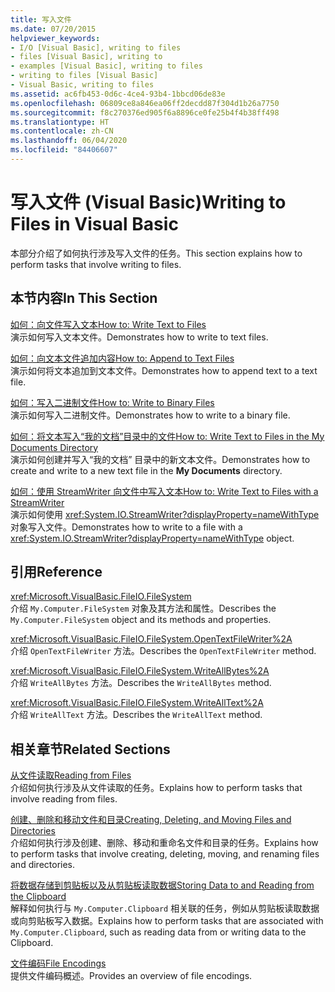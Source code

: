 ```yaml
---
title: 写入文件
ms.date: 07/20/2015
helpviewer_keywords:
- I/O [Visual Basic], writing to files
- files [Visual Basic], writing to
- examples [Visual Basic], writing to files
- writing to files [Visual Basic]
- Visual Basic, writing to files
ms.assetid: ac6fb453-0d6c-4ce4-93b4-1bbcd06de83e
ms.openlocfilehash: 06809ce8a846ea06ff2decdd87f304d1b26a7750
ms.sourcegitcommit: f8c270376ed905f6a8896ce0fe25b4f4b38ff498
ms.translationtype: HT
ms.contentlocale: zh-CN
ms.lasthandoff: 06/04/2020
ms.locfileid: "84406607"
---
```

# <a name="writing-to-files-in-visual-basic"></a><span data-ttu-id="d467a-102">写入文件 (Visual Basic)</span><span class="sxs-lookup"><span data-stu-id="d467a-102">Writing to Files in Visual Basic</span></span>

<span data-ttu-id="d467a-103">本部分介绍了如何执行涉及写入文件的任务。</span><span class="sxs-lookup"><span data-stu-id="d467a-103">This section explains how to perform tasks that involve writing to files.</span></span>  
  
## <a name="in-this-section"></a><span data-ttu-id="d467a-104">本节内容</span><span class="sxs-lookup"><span data-stu-id="d467a-104">In This Section</span></span>  

 [<span data-ttu-id="d467a-105">如何：向文件写入文本</span><span class="sxs-lookup"><span data-stu-id="d467a-105">How to: Write Text to Files</span></span>](how-to-write-text-to-files.md)  
 <span data-ttu-id="d467a-106">演示如何写入文本文件。</span><span class="sxs-lookup"><span data-stu-id="d467a-106">Demonstrates how to write to text files.</span></span>  
  
 [<span data-ttu-id="d467a-107">如何：向文本文件追加内容</span><span class="sxs-lookup"><span data-stu-id="d467a-107">How to: Append to Text Files</span></span>](how-to-append-to-text-files.md)  
 <span data-ttu-id="d467a-108">演示如何将文本追加到文本文件。</span><span class="sxs-lookup"><span data-stu-id="d467a-108">Demonstrates how to append text to a text file.</span></span>  
  
 [<span data-ttu-id="d467a-109">如何：写入二进制文件</span><span class="sxs-lookup"><span data-stu-id="d467a-109">How to: Write to Binary Files</span></span>](how-to-write-to-binary-files.md)  
 <span data-ttu-id="d467a-110">演示如何写入二进制文件。</span><span class="sxs-lookup"><span data-stu-id="d467a-110">Demonstrates how to write to a binary file.</span></span>  
  
 [<span data-ttu-id="d467a-111">如何：将文本写入“我的文档”目录中的文件</span><span class="sxs-lookup"><span data-stu-id="d467a-111">How to: Write Text to Files in the My Documents Directory</span></span>](how-to-write-text-to-files-in-the-my-documents-directory.md)  
 <span data-ttu-id="d467a-112">演示如何创建并写入“我的文档”  目录中的新文本文件。</span><span class="sxs-lookup"><span data-stu-id="d467a-112">Demonstrates how to create and write to a new text file in the **My Documents** directory.</span></span>  
  
 [<span data-ttu-id="d467a-113">如何：使用 StreamWriter 向文件中写入文本</span><span class="sxs-lookup"><span data-stu-id="d467a-113">How to: Write Text to Files with a StreamWriter</span></span>](how-to-write-text-to-files-with-a-streamwriter.md)  
 <span data-ttu-id="d467a-114">演示如何使用 <xref:System.IO.StreamWriter?displayProperty=nameWithType> 对象写入文件。</span><span class="sxs-lookup"><span data-stu-id="d467a-114">Demonstrates how to write to a file with a <xref:System.IO.StreamWriter?displayProperty=nameWithType> object.</span></span>  
  
## <a name="reference"></a><span data-ttu-id="d467a-115">引用</span><span class="sxs-lookup"><span data-stu-id="d467a-115">Reference</span></span>  

 <xref:Microsoft.VisualBasic.FileIO.FileSystem>  
 <span data-ttu-id="d467a-116">介绍 `My.Computer.FileSystem` 对象及其方法和属性。</span><span class="sxs-lookup"><span data-stu-id="d467a-116">Describes the `My.Computer.FileSystem` object and its methods and properties.</span></span>  
  
 <xref:Microsoft.VisualBasic.FileIO.FileSystem.OpenTextFileWriter%2A>  
 <span data-ttu-id="d467a-117">介绍 `OpenTextFileWriter` 方法。</span><span class="sxs-lookup"><span data-stu-id="d467a-117">Describes the `OpenTextFileWriter` method.</span></span>  
  
 <xref:Microsoft.VisualBasic.FileIO.FileSystem.WriteAllBytes%2A>  
 <span data-ttu-id="d467a-118">介绍 `WriteAllBytes` 方法。</span><span class="sxs-lookup"><span data-stu-id="d467a-118">Describes the `WriteAllBytes` method.</span></span>  
  
 <xref:Microsoft.VisualBasic.FileIO.FileSystem.WriteAllText%2A>  
 <span data-ttu-id="d467a-119">介绍 `WriteAllText` 方法。</span><span class="sxs-lookup"><span data-stu-id="d467a-119">Describes the `WriteAllText` method.</span></span>  
  
## <a name="related-sections"></a><span data-ttu-id="d467a-120">相关章节</span><span class="sxs-lookup"><span data-stu-id="d467a-120">Related Sections</span></span>  

 [<span data-ttu-id="d467a-121">从文件读取</span><span class="sxs-lookup"><span data-stu-id="d467a-121">Reading from Files</span></span>](reading-from-files.md)  
 <span data-ttu-id="d467a-122">介绍如何执行涉及从文件读取的任务。</span><span class="sxs-lookup"><span data-stu-id="d467a-122">Explains how to perform tasks that involve reading from files.</span></span>  
  
 [<span data-ttu-id="d467a-123">创建、删除和移动文件和目录</span><span class="sxs-lookup"><span data-stu-id="d467a-123">Creating, Deleting, and Moving Files and Directories</span></span>](creating-deleting-and-moving-files-and-directories.md)  
 <span data-ttu-id="d467a-124">介绍如何执行涉及创建、删除、移动和重命名文件和目录的任务。</span><span class="sxs-lookup"><span data-stu-id="d467a-124">Explains how to perform tasks that involve creating, deleting, moving, and renaming files and directories.</span></span>  
  
 [<span data-ttu-id="d467a-125">将数据存储到剪贴板以及从剪贴板读取数据</span><span class="sxs-lookup"><span data-stu-id="d467a-125">Storing Data to and Reading from the Clipboard</span></span>](../computer-resources/storing-data-to-and-reading-from-the-clipboard.md)  
 <span data-ttu-id="d467a-126">解释如何执行与 `My.Computer.Clipboard` 相关联的任务，例如从剪贴板读取数据或向剪贴板写入数据。</span><span class="sxs-lookup"><span data-stu-id="d467a-126">Explains how to perform tasks that are associated with `My.Computer.Clipboard`, such as reading data from or writing data to the Clipboard.</span></span>  
  
 [<span data-ttu-id="d467a-127">文件编码</span><span class="sxs-lookup"><span data-stu-id="d467a-127">File Encodings</span></span>](file-encodings.md)  
 <span data-ttu-id="d467a-128">提供文件编码概述。</span><span class="sxs-lookup"><span data-stu-id="d467a-128">Provides an overview of file encodings.</span></span>
